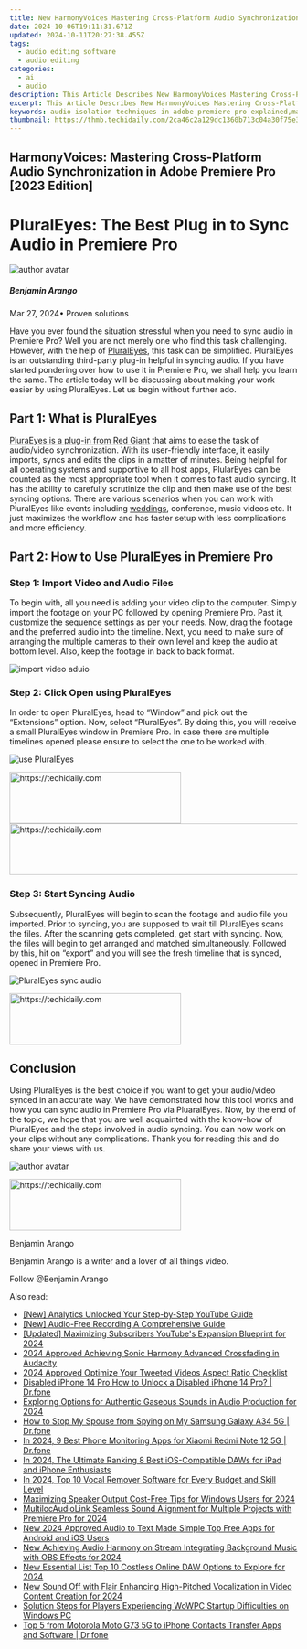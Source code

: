 ```yaml
---
title: New HarmonyVoices Mastering Cross-Platform Audio Synchronization in Adobe Premiere Pro
date: 2024-10-06T19:11:31.671Z
updated: 2024-10-11T20:27:38.455Z
tags: 
  - audio editing software
  - audio editing
categories: 
  - ai
  - audio
description: This Article Describes New HarmonyVoices Mastering Cross-Platform Audio Synchronization in Adobe Premiere Pro
excerpt: This Article Describes New HarmonyVoices Mastering Cross-Platform Audio Synchronization in Adobe Premiere Pro
keywords: audio isolation techniques in adobe premiere pro explained,mastering audio visualization creating waveforms enhancing with animations in adobe premiere pro,harmonyvoices mastering cross platform audio synchronization in adobe premiere pro 2023 edition,mastering silence enhancing audio focus in adobe premiere pro projects,mastering mac audio keyframe techniques in adobe premiere pro 2023 edition,advanced audio manipulation in adobe premiere pro windows platform,mastering silence seamless audio cutting in adobe premiere pro
thumbnail: https://thmb.techidaily.com/2ca46c2a129dc1360b713c04a30f75e3e36c2cb0f971400d44a0a7430d69515d.jpg
---
```


## HarmonyVoices: Mastering Cross-Platform Audio Synchronization in Adobe Premiere Pro [2023 Edition]

# PluralEyes: The Best Plug in to Sync Audio in Premiere Pro

![author avatar](https://images.wondershare.com/filmora/article-images/benjamin-arango-author.jpg)

##### Benjamin Arango

 Mar 27, 2024• Proven solutions

Have you ever found the situation stressful when you need to sync audio in Premiere Pro? Well you are not merely one who find this task challenging. However, with the help of [PluralEyes](https://www.redgiant.com/products/shooter-pluraleyes/), this task can be simplified. PluralEyes is an outstanding third-party plug-in helpful in syncing audio. If you have started pondering over how to use it in Premiere Pro, we shall help you learn the same. The article today will be discussing about making your work easier by using PluralEyes. Let us begin without further ado.

## Part 1: What is PluralEyes

[PluraEyes is a plug-in from Red Giant](https://www.redgiant.com/user-guide/red-giant-pluraleyes/what-is-pluraleyes-4/) that aims to ease the task of audio/video synchronization. With its user-friendly interface, it easily imports, syncs and edits the clips in a matter of minutes. Being helpful for all operating systems and supportive to all host apps, PlularEyes can be counted as the most appropriate tool when it comes to fast audio syncing. It has the ability to carefully scrutinize the clip and then make use of the best syncing options. There are various scenarios when you can work with PluralEyes like events including [weddings](https://tools.techidaily.com/wondershare/filmora/download/), conference, music videos etc. It just maximizes the workflow and has faster setup with less complications and more efficiency.

## Part 2: How to Use PluralEyes in Premiere Pro

### Step 1: Import Video and Audio Files

To begin with, all you need is adding your video clip to the computer. Simply import the footage on your PC followed by opening Premiere Pro. Past it, customize the sequence settings as per your needs. Now, drag the footage and the preferred audio into the timeline. Next, you need to make sure of arranging the multiple cameras to their own level and keep the audio at bottom level. Also, keep the footage in back to back format.

![import video aduio](https://images.wondershare.com/filmora/filmorapro/Import-Video-Audio-Files.jpg)

### Step 2: Click Open using PluralEyes

In order to open PluralEyes, head to “Window” and pick out the “Extensions” option. Now, select “PluralEyes”. By doing this, you will receive a small PluralEyes window in Premiere Pro. In case there are multiple timelines opened please ensure to select the one to be worked with.

![use PluralEyes](https://images.wondershare.com/filmora/filmorapro/start-use-PluralEyes.jpg)

<!-- affiliate ads begin -->
<a href="https://laganoo.pxf.io/c/5597632/1484945/16446" target="_top" id="1484945">
  <img src="//a.impactradius-go.com/display-ad/16446-1484945" border="0" alt="https://techidaily.com" width="300" height="90"/>
</a>
<img height="0" width="0" src="https://laganoo.pxf.io/i/5597632/1484945/16446" style="position:absolute;visibility:hidden;" border="0" />
<!-- affiliate ads end -->

<!-- affiliate ads begin -->
<a href="https://ephamedtechinc.pxf.io/c/5597632/2123511/26400" target="_top" id="2123511">
  <img src="//a.impactradius-go.com/display-ad/26400-2123511" border="0" alt="https://techidaily.com" width="728" height="90"/>
</a>
<img height="0" width="0" src="https://ephamedtechinc.pxf.io/i/5597632/2123511/26400" style="position:absolute;visibility:hidden;" border="0" />
<!-- affiliate ads end -->

### Step 3: Start Syncing Audio

Subsequently, PluralEyes will begin to scan the footage and audio file you imported. Prior to syncing, you are supposed to wait till PluralEyes scans the files. After the scanning gets completed, get start with syncing. Now, the files will begin to get arranged and matched simultaneously. Followed by this, hit on “export” and you will see the fresh timeline that is synced, opened in Premiere Pro.

![PluralEyes sync audio](https://images.wondershare.com/filmora/filmorapro/sync-audio-PluralEyes.jpg)

<!-- affiliate ads begin -->
<a href="https://aligracehair.sjv.io/c/5597632/1896541/19272" target="_top" id="1896541">
  <img src="//a.impactradius-go.com/display-ad/19272-1896541" border="0" alt="https://techidaily.com" width="300" height="90"/>
</a>
<img height="0" width="0" src="https://aligracehair.sjv.io/i/5597632/1896541/19272" style="position:absolute;visibility:hidden;" border="0" />
<!-- affiliate ads end -->

## Conclusion

Using PluralEyes is the best choice if you want to get your audio/video synced in an accurate way. We have demonstrated how this tool works and how you can sync audio in Premiere Pro via PluaralEyes. Now, by the end of the topic, we hope that you are well acquainted with the know-how of PluralEyes and the steps involved in audio syncing. You can now work on your clips without any complications. Thank you for reading this and do share your views with us.

![author avatar](https://images.wondershare.com/filmora/article-images/benjamin-arango-author.jpg)

<!-- affiliate ads begin -->
<a href="https://aligracehair.sjv.io/c/5597632/1997717/19272" target="_top" id="1997717">
  <img src="//a.impactradius-go.com/display-ad/19272-1997717" border="0" alt="https://techidaily.com" width="300" height="90"/>
</a>
<img height="0" width="0" src="https://aligracehair.sjv.io/i/5597632/1997717/19272" style="position:absolute;visibility:hidden;" border="0" />
<!-- affiliate ads end -->

Benjamin Arango

Benjamin Arango is a writer and a lover of all things video.

Follow @Benjamin Arango

<ins class="adsbygoogle"
      style="display:block"
      data-ad-client="ca-pub-7571918770474297"
      data-ad-slot="8358498916"
      data-ad-format="auto"
      data-full-width-responsive="true"></ins>

<span class="atpl-alsoreadstyle">Also read:</span>
<div><ul>
<li><a href="https://youtube-blog.techidaily.com/nalytics-unlocked-your-step-by-step-youtube-guide/"><u>[New] Analytics Unlocked Your Step-by-Step YouTube Guide</u></a></li>
<li><a href="https://desktop-recording.techidaily.com/new-audio-free-recording-a-comprehensive-guide/"><u>[New] Audio-Free Recording A Comprehensive Guide</u></a></li>
<li><a href="https://youtube-tips.techidaily.com/ed-maximizing-subscribers-youtubes-expansion-blueprint-for-2024/"><u>[Updated] Maximizing Subscribers YouTube's Expansion Blueprint for 2024</u></a></li>
<li><a href="https://extra-tips.techidaily.com/2024-approved-achieving-sonic-harmony-advanced-crossfading-in-audacity/"><u>2024 Approved Achieving Sonic Harmony Advanced Crossfading in Audacity</u></a></li>
<li><a href="https://twitter-videos.techidaily.com/2024-approved-optimize-your-tweeted-videos-aspect-ratio-checklist/"><u>2024 Approved Optimize Your Tweeted Videos Aspect Ratio Checklist</u></a></li>
<li><a href="https://iphone-unlock.techidaily.com/disabled-iphone-14-pro-how-to-unlock-a-disabled-iphone-14-pro-drfone-by-drfone-ios/"><u>Disabled iPhone 14 Pro How to Unlock a Disabled iPhone 14 Pro? | Dr.fone</u></a></li>
<li><a href="https://voice-adjusting.techidaily.com/exploring-options-for-authentic-gaseous-sounds-in-audio-production-for-2024/"><u>Exploring Options for Authentic Gaseous Sounds in Audio Production for 2024</u></a></li>
<li><a href="https://change-location.techidaily.com/how-to-stop-my-spouse-from-spying-on-my-samsung-galaxy-a34-5g-drfone-by-drfone-virtual-android/"><u>How to Stop My Spouse from Spying on My Samsung Galaxy A34 5G | Dr.fone</u></a></li>
<li><a href="https://android-location-track.techidaily.com/in-2024-9-best-phone-monitoring-apps-for-xiaomi-redmi-note-12-5g-drfone-by-drfone-virtual-android/"><u>In 2024, 9 Best Phone Monitoring Apps for Xiaomi Redmi Note 12 5G | Dr.fone</u></a></li>
<li><a href="https://voice-adjusting.techidaily.com/in-2024-the-ultimate-ranking-8-best-ios-compatible-daws-for-ipad-and-iphone-enthusiasts/"><u>In 2024, The Ultimate Ranking 8 Best iOS-Compatible DAWs for iPad and iPhone Enthusiasts</u></a></li>
<li><a href="https://voice-adjusting.techidaily.com/in-2024-top-10-vocal-remover-software-for-every-budget-and-skill-level/"><u>In 2024, Top 10 Vocal Remover Software for Every Budget and Skill Level</u></a></li>
<li><a href="https://voice-adjusting.techidaily.com/maximizing-speaker-output-cost-free-tips-for-windows-users-for-2024/"><u>Maximizing Speaker Output Cost-Free Tips for Windows Users for 2024</u></a></li>
<li><a href="https://voice-adjusting.techidaily.com/multilocaudiolink-seamless-sound-alignment-for-multiple-projects-with-premiere-pro-for-2024/"><u>MultilocAudioLink Seamless Sound Alignment for Multiple Projects with Premiere Pro for 2024</u></a></li>
<li><a href="https://voice-adjusting.techidaily.com/new-2024-approved-audio-to-text-made-simple-top-free-apps-for-android-and-ios-users/"><u>New 2024 Approved Audio to Text Made Simple Top Free Apps for Android and iOS Users</u></a></li>
<li><a href="https://voice-adjusting.techidaily.com/new-achieving-audio-harmony-on-stream-integrating-background-music-with-obs-effects-for-2024/"><u>New Achieving Audio Harmony on Stream Integrating Background Music with OBS Effects for 2024</u></a></li>
<li><a href="https://voice-adjusting.techidaily.com/new-essential-list-top-10-costless-online-daw-options-to-explore-for-2024/"><u>New Essential List Top 10 Costless Online DAW Options to Explore for 2024</u></a></li>
<li><a href="https://voice-adjusting.techidaily.com/new-sound-off-with-flair-enhancing-high-pitched-vocalization-in-video-content-creation-for-2024/"><u>New Sound Off with Flair Enhancing High-Pitched Vocalization in Video Content Creation for 2024</u></a></li>
<li><a href="https://win-able.techidaily.com/solution-steps-for-players-experiencing-wowpc-startup-difficulties-on-windows-pc/"><u>Solution Steps for Players Experiencing WoWPC Startup Difficulties on Windows PC</u></a></li>
<li><a href="https://android-transfer.techidaily.com/top-5-from-motorola-moto-g73-5g-to-iphone-contacts-transfer-apps-and-software-drfone-by-drfone-transfer-from-android-transfer-from-android/"><u>Top 5 from Motorola Moto G73 5G to iPhone Contacts Transfer Apps and Software | Dr.fone</u></a></li>
</ul></div>

